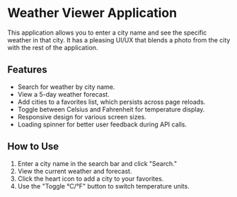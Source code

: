 # Weather Viewer Application

This application allows you to enter a city name and see the specific weather in that city. It has a pleasing UI/UX that blends a photo from the city with the rest of the application.

## Features
- Search for weather by city name.
- View a 5-day weather forecast.
- Add cities to a favorites list, which persists across page reloads.
- Toggle between Celsius and Fahrenheit for temperature display.
- Responsive design for various screen sizes.
- Loading spinner for better user feedback during API calls.

## How to Use
1. Enter a city name in the search bar and click "Search."
2. View the current weather and forecast.
3. Click the heart icon to add a city to your favorites.
4. Use the "Toggle °C/°F" button to switch temperature units.
